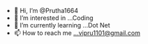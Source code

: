 - 👋 Hi, I’m @Prutha1664
- 👀 I’m interested in ...Coding
- 🌱 I’m currently learning ...Dot Net
- 📫 How to reach me ...vipru1101@gmail.com

<!---
Prutha1664/Prutha1664 is a ✨ special ✨ repository because its `README.md` (this file) appears on your GitHub profile.
You can click the Preview link to take a look at your changes.
--->

